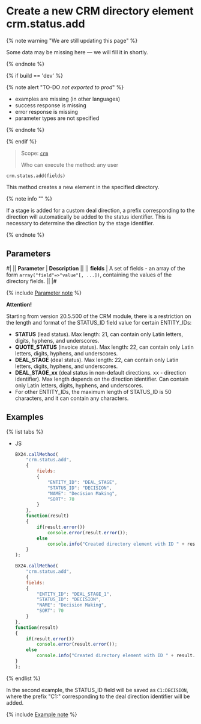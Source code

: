 # Create a new CRM directory element crm.status.add

{% note warning "We are still updating this page" %}

Some data may be missing here — we will fill it in shortly.

{% endnote %}

{% if build == 'dev' %}

{% note alert "TO-DO _not exported to prod_" %}

- examples are missing (in other languages)
- success response is missing
- error response is missing
- parameter types are not specified

{% endnote %}

{% endif %}

> Scope: [`crm`](../../scopes/permissions.md)
>
> Who can execute the method: any user

```http
crm.status.add(fields)
```

This method creates a new element in the specified directory.

{% note info "" %}

If a stage is added for a custom deal direction, a prefix corresponding to the direction will automatically be added to the status identifier. This is necessary to determine the direction by the stage identifier.

{% endnote %}

## Parameters

#|
|| **Parameter** | **Description** ||
|| **fields**
| A set of fields - an array of the form `array("field"=>"value"[, ...])`, containing the values of the directory fields. ||
|#

{% include [Parameter note](../../../_includes/required.md) %}

**Attention!**

Starting from version 20.5.500 of the CRM module, there is a restriction on the length and format of the STATUS_ID field value for certain ENTITY_IDs:

- **STATUS** (lead status). Max length: 21, can contain only Latin letters, digits, hyphens, and underscores.
- **QUOTE_STATUS** (invoice status). Max length: 22, can contain only Latin letters, digits, hyphens, and underscores.
- **DEAL_STAGE** (deal status). Max length: 22, can contain only Latin letters, digits, hyphens, and underscores.
- **DEAL_STAGE_xx** (deal status in non-default directions. xx - direction identifier). Max length depends on the direction identifier. Can contain only Latin letters, digits, hyphens, and underscores.
- For other ENTITY_IDs, the maximum length of STATUS_ID is 50 characters, and it can contain any characters.

## Examples

{% list tabs %}

- JS

    ```javascript
    BX24.callMethod(
        "crm.status.add",
        {
            fields:
            {
                "ENTITY_ID": "DEAL_STAGE",        
                "STATUS_ID": "DECISION",
                "NAME": "Decision Making",
                "SORT": 70
            }
        },
        function(result)
        {
            if(result.error())
                console.error(result.error());
            else
                console.info("Created directory element with ID " + result.data());
        }
    );
    ```

    ```javascript
    BX24.callMethod(
        "crm.status.add",
        {
        fields:
        {
            "ENTITY_ID": "DEAL_STAGE_1",        
            "STATUS_ID": "DECISION",
            "NAME": "Decision Making",
            "SORT": 70
        }
    },
    function(result)
    {
        if(result.error())
            console.error(result.error());
        else
            console.info("Created directory element with ID " + result.data());
    }
    );
    ```

{% endlist %}

In the second example, the STATUS_ID field will be saved as `C1:DECISION`, where the prefix "C1:" corresponding to the deal direction identifier will be added.

{% include [Example note](../../../_includes/examples.md) %}